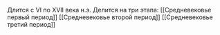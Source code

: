 Длится с VI по XVII века н.э.
Делится на три этапа:
[[Средневековье первый период]]
[[Средневековье второй период]]
[[Средневековье третий период]]